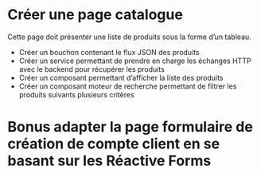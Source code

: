 # Créer une page catalogue
Cette page doit présenter une liste de produits sous la forme d’un tableau.
- Créer un bouchon contenant le flux JSON des produits
- Créer un service permettant de prendre en charge les échanges HTTP avec le backend
pour récupérer les produits
- Créer un composant permettant d’afficher la liste des produits
- Créer un composant moteur de recherche permettant de filtrer les produits suivants
plusieurs critères
# Bonus adapter la page formulaire de création de compte client en se basant sur les Réactive Forms
